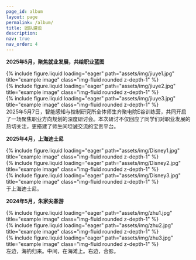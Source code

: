 ```yaml
---
page_id: album
layout: page
permalink: /album/
title: 团队建设
description: 
nav: true
nav_order: 4
---
```


<b>2025年5月，聚焦就业发展，共绘职业蓝图</b>

<div class="row">
    <div class="col-sm mt-3 mt-md-0">
        {% include figure.liquid loading="eager" path="assets/img/jiuye1.jpg" title="example image" class="img-fluid rounded z-depth-1" %}
    </div>
    <div class="col-sm mt-3 mt-md-0">
        {% include figure.liquid loading="eager" path="assets/img/jiuye2.jpg" title="example image" class="img-fluid rounded z-depth-1" %}
    </div>
    <div class="col-sm mt-3 mt-md-0">
        {% include figure.liquid loading="eager" path="assets/img/jiuye3.jpg" title="example image" class="img-fluid rounded z-depth-1" %}
    </div>
</div>
<div class="caption">
    2025年5月7日，智能感知与控制研究所全体师生齐聚电院E谷训练营，共同开启了一场聚焦职业方向规划的深度研讨会。本次研讨不仅回应了同学们对职业发展的热切关注，更搭建了师生间坦诚交流的宝贵平台。
</div>


<b>2025年4月，上海迪士尼</b>

<div class="row">
    <div class="col-sm mt-3 mt-md-0">
        {% include figure.liquid loading="eager" path="assets/img/Disney1.jpg" title="example image" class="img-fluid rounded z-depth-1" %}
    </div>
    <div class="col-sm mt-3 mt-md-0">
        {% include figure.liquid loading="eager" path="assets/img/Disney2.jpg" title="example image" class="img-fluid rounded z-depth-1" %}
    </div>
    <div class="col-sm mt-3 mt-md-0">
        {% include figure.liquid loading="eager" path="assets/img/Disney3.jpg" title="example image" class="img-fluid rounded z-depth-1" %}
    </div>
</div>
<div class="caption">
    于上海迪士尼。
</div>

<b>2024年5月，朱家尖春游</b>

<div class="row">
    <div class="col-sm mt-3 mt-md-0">
        {% include figure.liquid loading="eager" path="assets/img/zhu1.jpg" title="example image" class="img-fluid rounded z-depth-1" %}
    </div>
    <div class="col-sm mt-3 mt-md-0">
        {% include figure.liquid loading="eager" path="assets/img/zhu2.jpg" title="example image" class="img-fluid rounded z-depth-1" %}
    </div>
    <div class="col-sm mt-3 mt-md-0">
        {% include figure.liquid loading="eager" path="assets/img/zhu3.jpg" title="example image" class="img-fluid rounded z-depth-1" %}
    </div>
</div>
<div class="caption">
    左边，海钓归来。中间，在海滩上。右边，合影。
</div>


